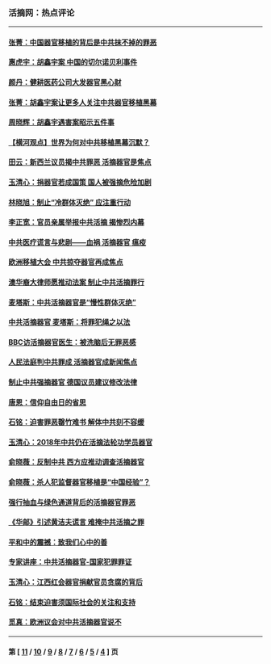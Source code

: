 ### 活摘网：热点评论
---
#### [张菁：中国器官移植的背后是中共抹不掉的罪恶](../../pages/nf5879/n13974977.md?08130430) 
#### [惠虎宇：胡鑫宇案 中国的切尔诺贝利事件](../../pages/nf5879/n13942916.md?08130430) 
#### [颜丹：健耕医药公司大发器官黑心财](../../pages/nf5879/n13940134.md?08130430) 
#### [张菁：胡鑫宇案让更多人关注中共器官移植黑幕](../../pages/nf5879/n13929073.md?08130430) 
#### [周晓辉：胡鑫宇遇害案昭示五件事](../../pages/nf5879/n13921870.md?08130430) 
#### [【横河观点】世界为何对中共移植黑幕沉默？](../../pages/nf5879/n13244249.md?08130430) 
#### [田云：新西兰议员揭中共罪恶 活摘器官是焦点](../../pages/nf5879/n13070629.md?08130430) 
#### [玉清心：捐器官若成国策 国人被强摘危险加剧](../../pages/nf5879/n12802713.md?08130430) 
#### [林晓旭：制止“冷群体灭绝” 应注重行动](../../pages/nf5879/n12779736.md?08130430) 
#### [李正宽：官员亲属举报中共活摘 揭惨烈内幕](../../pages/nf5879/n12684490.md?08130430) 
#### [中共医疗谎言与悲剧——血祸 活摘器官 瘟疫](../../pages/nf5879/n12372103.md?08130430) 
#### [欧洲移植大会 中共掠夺器官再成焦点](../../pages/nf5879/n11538883.md?08130430) 
#### [澳华裔大律师愿推动法案 制止中共活摘罪行](../../pages/nf5879/n11377039.md?08130430) 
#### [麦塔斯：中共活摘器官是“慢性群体灭绝”](../../pages/nf5879/n11350529.md?08130430) 
#### [中共活摘器官 麦塔斯：将罪犯绳之以法](../../pages/nf5879/n11347973.md?08130430) 
#### [BBC访活摘器官医生：被洗脑后无罪恶感](../../pages/nf5879/n11335935.md?08130430) 
#### [人民法庭判中共罪成 活摘器官成新闻焦点](../../pages/nf5879/n11331578.md?08130430) 
#### [制止中共强摘器官 德国议员建议修改法律](../../pages/nf5879/n11249451.md?08130430) 
#### [唐恩：信仰自由日的省思](../../pages/nf5879/n11003525.md?08130430) 
#### [石铭：迫害罪恶罄竹难书  解体中共刻不容缓](../../pages/nf5879/n10942855.md?08130430) 
#### [玉清心：2018年中共仍在活摘法轮功学员器官](../../pages/nf5879/n10914646.md?08130430) 
#### [俞晓薇：反制中共 西方应推动调查活摘器官](../../pages/nf5879/n10794671.md?08130430) 
#### [俞晓薇：杀人犯监督器官移植是“中国经验”？](../../pages/nf5879/n10466427.md?08130430) 
#### [强行抽血与绿色通道背后的活摘器官罪恶](../../pages/nf5879/n10004708.md?08130430) 
#### [《华邮》引述黄洁夫谎言 难掩中共活摘之罪](../../pages/nf5879/n9642309.md?08130430) 
#### [平和中的震撼：致我们心中的善](../../pages/nf5879/n9021123.md?08130430) 
#### [专家讲座：中共活摘器官-国家犯罪罪证](../../pages/nf5879/n8828153.md?08130430) 
#### [玉清心：江西红会器官捐献官员贪腐的背后](../../pages/nf5879/n8522122.md?08130430) 
#### [石铭：结束迫害须国际社会的关注和支持](../../pages/nf5879/n8443497.md?08130430) 
#### [觅真：欧洲议会对中共活摘器官说不](../../pages/nf5879/n8337486.md?08130430) 

---
#### 第 [ [11](./11.md?08130430) / [10](./10.md?08130430) / [9](./9.md?08130430) / [8](./8.md?08130430) / [7](./7.md?08130430) / [6](./6.md?08130430) / [5](./5.md?08130430) / [4](./4.md?08130430) ] 页

